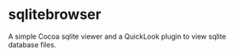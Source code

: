 sqlitebrowser
=============

A simple Cocoa sqlite viewer and a QuickLook plugin to view sqlite database files.